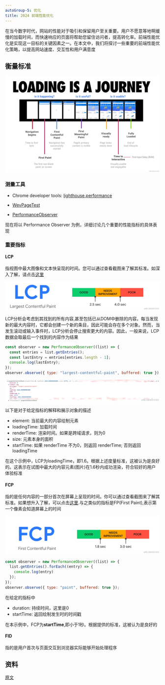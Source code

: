 ```yaml
---
autoGroup-5: 优化
title: 2024 前端性能优化
---
```

在当今数字时代，网站的性能对于吸引和保留用户至关重要。用户不愿意等地啊缓慢的加载时间，而快速响应的页面将帮助您留住访问者，提高转化率。前端性能优化是实现这一目标的关键因素之一。在本文中，我们将探讨一些重要的前端性能优化策略，以提高网站速度、交互性和用户满意度

## 衡量标准

![loading is a journey](./images/2193c8c4b94e465eb15eab73fd8611c8~tplv-k3u1fbpfcp-jj-mark_3024_0_0_0_q75.png)

### 测量工具
- Chrome developer tools: [lighthouse](https://developer.chrome.com/docs/lighthouse/overview),[performance](https://developer.chrome.com/docs/devtools/performance/reference)

- [WevPageTest](https://www.webpagetest.org/)

- [PerformanceObserver](https://developer.mozilla.org/en-US/docs/Web/API/PerformanceObserver)

现在将以 Performance Observer 为例，详细讨论几个重要的性能指标的具体表现

### 重要指标
#### LCP
指视图中最大图像和文本快呈现的时间。您可以通过查看截图来了解其标准。如深入了解，请点击[这里](https://web.dev/articles/lcp#how_to_measure_lcp)

![lcp](./images/35705d48832047b7b96353c3a799a18a~tplv-k3u1fbpfcp-jj-mark_3024_0_0_0_q75.png)


LCP分析会考虑到其找到的所有内容,甚至包括已从DOM中删除的内容。每当发现新的最大内容时，它都会创建一个新的条目，因此可能会存在多个对象。然而，当发生滚动或输入事件时，LCP分析会停止搜索更大的内容。因此，一般来说，LCP数据会取最后一个找到的内容作为结果

```js
const observer = new PerformanceObserver((list) => {
  const entries = list.getEntries();
  const lastEntry = entries[entries.length - 1]; 
  console.log(lastEntry);
});
observer.observe({ type: "largest-contentful-paint", buffered: true });
```

![result](./images/e311341e1fa847a8bec30afbad884914~tplv-k3u1fbpfcp-jj-mark_3024_0_0_0_q75.png)

以下是对于给定指标的解释和展示对象的描述

- element: 当前最大的内容绘制元素
- loadingTime: 加载时间
- renderTime: 渲染时间。如果是跨域请求，则为0
- size: 元素本身的面积
- startTime: 如果 renderTime 不为0，则返回 renderTime; 否则返回 loadingTime

在这个示例中，LCP为loadingTime，即1.6。根据上述度量标准，这被认为是良好的。这表示在试图中最大的内容元素(图片)在1.6秒内成功渲染，符合较好的用户体验标准

#### FCP
指的是任何内容的一部分首次在屏幕上呈现的时间。你可以通过查看截图来了解其标准。如果想升入了解，可以点击[这里](https://web.dev/articles/fcp).与之类似的指标是FP(First Paint),表示第一个像素会知道屏幕上的时间

![FCP](./images/89cbdfef1167473fb94431b06c7a7c14~tplv-k3u1fbpfcp-jj-mark_3024_0_0_0_q75.png)

```js
const observer = new PerformanceObserver((list) => {
  list.getEntries().forEach((entry) => {
    console.log(entry)
  });
});
observer.observe({ type: "paint", buffered: true });
```
在给定的指标中
- duration: 持续时间，这里是0
- startTime: 返回绘制发生时的时间戳

在本示例中，FCP为**startTime**,即小于1秒。根据提供的标准，这被认为是良好的

#### FID
指的是用户首次与页面交互到浏览器实际能够开始处理程序



## 资料
[原文](https://juejin.cn/post/7363830946908979239)